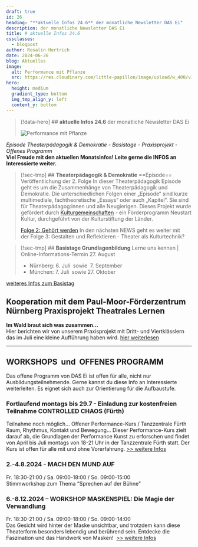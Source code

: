 ```yaml
---
draft: true
id: 26
heading: "**aktuelle Infos 24.6** der monatliche Newsletter DAS Ei"
description: der monatliche Newsletter DAS Ei
title: # aktuelle Infos 24.6
cssclasses:
  - blogpost
author: Rosalin Hertrich
date: 2024-06-26
blog: Aktuelles
image:
  alt: Performance mit Pflanze
  src: https://res.cloudinary.com/little-papillon/image/upload/w_400/v1594670341/dasei/pflanze_u32qtf.jpg
hero:
  height: medium  
  gradient_type: bottom  
  img_tmp_align_y: left
  content_y: bottom  
---
```

> [!data-hero] ## **aktuelle Infos 24.6** der monatliche Newsletter DAS Ei
> 
> ![Performance mit Pflanze](https://res.cloudinary.com/little-papillon/image/upload/w_400/v1594670341/dasei/pflanze_u32qtf.jpg)

<!-- PUBLISH-FROM-HERE -->

_Episode Theaterpädagogik & Demokratie - Basistage - Praxisprojekt - Offenes Programm_   
**Viel Freude mit den aktuellen Monatsinfos! Leite gerne die INFOS an Interessierte weiter.**

> [!sec-tmp] ## **Theaterpädagogik & Demokratie** ==Episode== Veröffentlichung der 2. Folge
> In dieser Theaterpädagogik Episode geht es um die Zusammenhänge von Theaterpädagogik und Demokratie. Die unterschiedlichen Folgen einer „Episode“ sind kurze multimediale, fachtheoretische „Essays“ oder auch „Kapitel“. Sie sind für Theaterpädagog:innen und alle Neugierigen.
> Dieses Projekt wurde gefördert durch [Kulturgemeinschaften](https://kulturgemeinschaften.de/) - ein Förderprogramm Neustart Kultur, durchgeführt von der  Kulturstiftung der Länder.
> 
> [Folge 2: Gehört werden](/blog/theaterpadagogik-demokratie-10/folge-2-gehort-werden-14) In den nächsten NEWS geht es weiter mit der Folge 3: Gestalten und Reflektieren - Theater als Kulturtechnik?

> [!sec-tmp] ## **Basistage Grundlagenbildung** Lerne uns kennen | Online-Informations-Termin 27. August
> - Nürnberg: 6. Juli  sowie  7. September
> - München: 7. Juli  sowie 27. Oktober
> 
[weiteres Infos zum Basistag](/ausbildung-theaterpaedagogik/einstiege)

  
## Kooperation mit dem Paul-Moor-Förderzentrum Nürnberg **Praxisprojekt Theatrales Lernen**
**Im Wald braut sich was zusammen…**  
Hier berichten wir von unserem Praxisprojekt mit Dritt- und Viertklässlern das im Juli eine kleine Aufführung haben wird.
[hier weiterlesen](/blog/aktuelles-4/im-wald-braut-sich-was-zusammen-25)

---

## WORKSHOPS  und  OFFENES PROGRAMM
Das offene Programm von DAS Ei ist offen für alle, nicht nur Ausbildungsteilnehmende. Gerne kannst du diese Info an Interessierte weiterleiten. Es eignet sich auch zur Orientierung für die Aufbaustufe.

### Fortlaufend montags bis 29.7 - Einladung zur kostenfreien Teilnahme **CONTROLLED CHAOS (Fürth)**
Teilnahme noch möglich...
Offener Performance-Kurs / Tanzzentrale Fürth  
Raum, Rhythmus, Kontakt und Bewegung... Dieser Performance-Kurs zielt darauf ab, die Grundlagen der Performance Kunst zu erforschen und findet von April bis Juli montags von 18-21 Uhr in der Tanzzentrale Fürth statt. Der Kurs ist offen für alle mit und ohne Vorerfahrung. [>> weitere Infos](/blog/aktuelles-4/controlled-chaos-24)

### 2.-4.8.2024 - **MACH DEN MUND AUF**
Fr. 18:30-21:00 / Sa. 09:00-18:00 / So. 09:00-15:00   
Stimmworkshop zum Thema “Sprechen auf der Bühne" 

### 6.-8.12.2024 – WORKSHOP MASKENSPIEL: **Die Magie der Verwandlung**  
Fr. 18:30-21:00 / Sa. 09:00-18:00 / So. 09:00-14:00   
Das Gesicht wird hinter der Maske unsichtbar, und trotzdem kann diese Theaterform besonders lebendig und berührend sein. Entdecke die Faszination und das Handwerk von Masken!  [>> weitere Infos](/event/die-magie-der-verwandlung-51)
